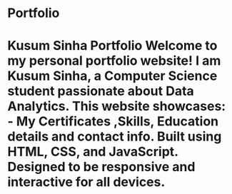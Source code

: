 # Portfolio
# Kusum Sinha Portfolio  Welcome to my personal portfolio website! I am Kusum Sinha, a Computer Science student passionate about Data Analytics.   This website showcases:  - My Certificates ,Skills, Education details and contact info. Built using HTML, CSS, and JavaScript. Designed to be responsive and interactive for all devices.
